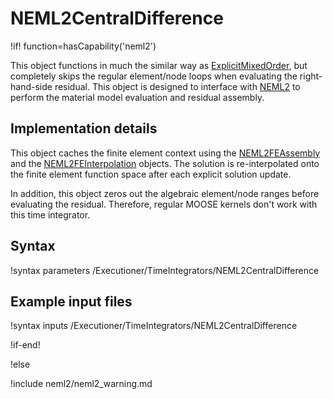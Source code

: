 # NEML2CentralDifference

!if! function=hasCapability('neml2')

This object functions in much the similar way as [ExplicitMixedOrder](ExplicitMixedOrder.md), but completely skips the regular element/node loops when evaluating the right-hand-side residual. This object is designed to interface with [NEML2](NEML2/index.md) to perform the material model evaluation and residual assembly.

## Implementation details

This object caches the finite element context using the [NEML2FEAssembly](NEML2Assembly.md) and the [NEML2FEInterpolation](NEML2FEInterpolation.md) objects. The solution is re-interpolated onto the finite element function space after each explicit solution update.

In addition, this object zeros out the algebraic element/node ranges before evaluating the residual. Therefore, regular MOOSE kernels don't work with this time integrator.

## Syntax

!syntax parameters /Executioner/TimeIntegrators/NEML2CentralDifference

## Example input files

!syntax inputs /Executioner/TimeIntegrators/NEML2CentralDifference

!if-end!

!else

!include neml2/neml2_warning.md
